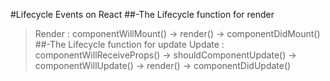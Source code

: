 #Lifecycle Events on React
##-The Lifecycle function for render

> Render : componentWillMount() -> render() -> componentDidMount()
> ##-The Lifecycle function for update
> Update : componentWillReceiveProps() -> shouldComponentUpdate() -> componentWillUpdate() -> render() -> componentDidUpdate()

